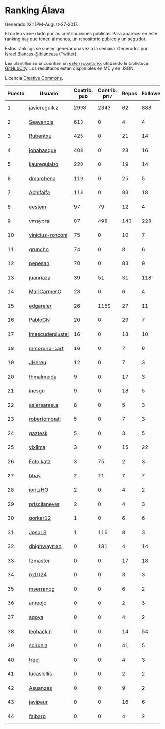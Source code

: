 # Ranking Álava

Generado 02:11PM-August-27-2017.

El orden viene dado por las contribuciones públicas. Para aparecer en este ránking hay que tener, al menos, un repositorio público y un seguidor.

Estos ránkings se suelen generar una vez a la semana. Generados por [Israel Blancas @iblancasa](https://github.com/iblancasa/) [(Twitter)](https://twitter.com/iblancasa).

Las plantillas se encuentran en [este repositorio](https://github.com/iblancasa/GH-Spanish-Ranking), utilizando la biblioteca [GitHubCity](https://github.com/iblancasa/GitHubCity). Los resultados están disponibles en MD y en JSON.

Licencia [Creative Commons](https://creativecommons.org/licenses/by/4.0/).

| Puesto   |  Usuario  | Contrib. pub | Contrib. priv |Repos| Followers | Desde |  Avatar  |
|----------|-----------|--------------|---------------|-----|-----------|-------|----------|
|1|[javiereguiluz](https://github.com/javiereguiluz)|2998|2343|62|888|2009-04-13|![javiereguiluz](https://avatars0.githubusercontent.com/u/73419)|
|2|[Seavenois](https://github.com/Seavenois)|613|0|4|4|2013-09-30|![Seavenois](https://avatars3.githubusercontent.com/u/5575437)|
|3|[Rubentxu](https://github.com/Rubentxu)|425|0|21|14|2011-02-07|![Rubentxu](https://avatars0.githubusercontent.com/u/604924)|
|4|[jonabasque](https://github.com/jonabasque)|408|0|28|16|2012-05-05|![jonabasque](https://avatars3.githubusercontent.com/u/1707606)|
|5|[ijaureguialzo](https://github.com/ijaureguialzo)|220|0|19|14|2014-02-21|![ijaureguialzo](https://avatars0.githubusercontent.com/u/6746736)|
|6|[dmarchena](https://github.com/dmarchena)|119|0|25|5|2013-02-18|![dmarchena](https://avatars0.githubusercontent.com/u/3629385)|
|7|[Achifaifa](https://github.com/Achifaifa)|118|0|83|18|2013-11-18|![Achifaifa](https://avatars1.githubusercontent.com/u/5968349)|
|8|[eestein](https://github.com/eestein)|97|79|12|4|2012-07-27|![eestein](https://avatars2.githubusercontent.com/u/2049255)|
|9|[vmayoral](https://github.com/vmayoral)|87|498|143|228|2012-01-24|![vmayoral](https://avatars2.githubusercontent.com/u/1375246)|
|10|[vinicius-ronconi](https://github.com/vinicius-ronconi)|75|0|10|7|2016-02-02|![vinicius-ronconi](https://avatars0.githubusercontent.com/u/17026616)|
|11|[gruncho](https://github.com/gruncho)|74|0|8|6|2010-08-08|![gruncho](https://avatars0.githubusercontent.com/u/357635)|
|12|[pepesan](https://github.com/pepesan)|70|0|83|9|2011-07-15|![pepesan](https://avatars2.githubusercontent.com/u/917451)|
|13|[juanriaza](https://github.com/juanriaza)|39|51|31|118|2011-01-09|![juanriaza](https://avatars2.githubusercontent.com/u/554079)|
|14|[MariCarmenO](https://github.com/MariCarmenO)|28|0|6|4|2016-02-11|![MariCarmenO](https://avatars1.githubusercontent.com/u/17174740)|
|15|[edgareler](https://github.com/edgareler)|26|1159|27|11|2011-01-07|![edgareler](https://avatars1.githubusercontent.com/u/552391)|
|16|[PabloGN](https://github.com/PabloGN)|20|0|29|7|2014-02-04|![PabloGN](https://avatars3.githubusercontent.com/u/6580044)|
|17|[jmescuderojustel](https://github.com/jmescuderojustel)|16|0|18|10|2013-06-20|![jmescuderojustel](https://avatars3.githubusercontent.com/u/4746474)|
|18|[mmoreno-cart](https://github.com/mmoreno-cart)|16|0|7|6|2014-02-04|![mmoreno-cart](https://avatars3.githubusercontent.com/u/6586794)|
|19|[JHereu](https://github.com/JHereu)|12|0|7|3|2014-04-08|![JHereu](https://avatars0.githubusercontent.com/u/7224058)|
|20|[thmalmeida](https://github.com/thmalmeida)|9|0|17|3|2011-09-19|![thmalmeida](https://avatars0.githubusercontent.com/u/1062585)|
|21|[inesgn](https://github.com/inesgn)|9|0|18|5|2014-04-26|![inesgn](https://avatars2.githubusercontent.com/u/7416721)|
|22|[asiersarasua](https://github.com/asiersarasua)|8|0|5|3|2013-01-06|![asiersarasua](https://avatars1.githubusercontent.com/u/3200264)|
|23|[robertomorati](https://github.com/robertomorati)|5|0|7|3|2013-02-02|![robertomorati](https://avatars2.githubusercontent.com/u/3457738)|
|24|[gaztesk](https://github.com/gaztesk)|5|0|3|5|2012-11-20|![gaztesk](https://avatars0.githubusercontent.com/u/2839170)|
|25|[vixlima](https://github.com/vixlima)|3|0|15|22|2009-08-08|![vixlima](https://avatars0.githubusercontent.com/u/113282)|
|26|[FotoIkatz](https://github.com/FotoIkatz)|3|75|2|3|2015-11-19|![FotoIkatz](https://avatars0.githubusercontent.com/u/15926085)|
|27|[bbay](https://github.com/bbay)|2|21|7|7|2013-06-20|![bbay](https://avatars3.githubusercontent.com/u/4747724)|
|28|[ioritzHO](https://github.com/ioritzHO)|2|0|4|2|2012-08-19|![ioritzHO](https://avatars1.githubusercontent.com/u/2179398)|
|29|[priscilaneves](https://github.com/priscilaneves)|2|0|4|3|2014-04-03|![priscilaneves](https://avatars3.githubusercontent.com/u/7153399)|
|30|[gorkar12](https://github.com/gorkar12)|1|0|6|6|2013-09-25|![gorkar12](https://avatars0.githubusercontent.com/u/5543281)|
|31|[JosuLS](https://github.com/JosuLS)|1|116|8|3|2015-03-31|![JosuLS](https://avatars2.githubusercontent.com/u/11742363)|
|32|[dhighwayman](https://github.com/dhighwayman)|0|181|4|14|2009-04-10|![dhighwayman](https://avatars2.githubusercontent.com/u/72442)|
|33|[fzmaster](https://github.com/fzmaster)|0|0|17|18|2010-04-01|![fzmaster](https://avatars1.githubusercontent.com/u/235282)|
|34|[rg1024](https://github.com/rg1024)|0|0|3|3|2010-05-02|![rg1024](https://avatars0.githubusercontent.com/u/262476)|
|35|[mserranog](https://github.com/mserranog)|0|0|6|2|2012-04-17|![mserranog](https://avatars1.githubusercontent.com/u/1651085)|
|36|[anteojo](https://github.com/anteojo)|0|0|2|3|2009-04-06|![anteojo](https://avatars1.githubusercontent.com/u/70954)|
|37|[agoya](https://github.com/agoya)|0|0|4|2|2012-02-03|![agoya](https://avatars3.githubusercontent.com/u/1406621)|
|38|[leohackin](https://github.com/leohackin)|0|0|14|54|2009-08-17|![leohackin](https://avatars0.githubusercontent.com/u/116130)|
|39|[sciruela](https://github.com/sciruela)|0|0|41|5|2011-03-23|![sciruela](https://avatars0.githubusercontent.com/u/685716)|
|40|[trepi](https://github.com/trepi)|0|0|4|3|2011-04-27|![trepi](https://avatars0.githubusercontent.com/u/755738)|
|41|[lucaslellis](https://github.com/lucaslellis)|0|0|2|2|2009-07-12|![lucaslellis](https://avatars2.githubusercontent.com/u/104232)|
|42|[Asuanzes](https://github.com/Asuanzes)|0|0|9|2|2013-05-12|![Asuanzes](https://avatars0.githubusercontent.com/u/4410315)|
|43|[javipaur](https://github.com/javipaur)|0|0|16|6|2013-02-06|![javipaur](https://avatars1.githubusercontent.com/u/3490928)|
|44|[falbarp](https://github.com/falbarp)|0|0|4|2|2013-05-27|![falbarp](https://avatars1.githubusercontent.com/u/4542512)|
